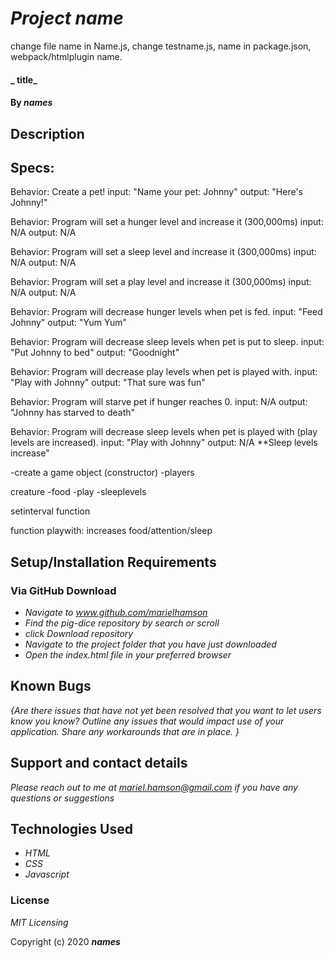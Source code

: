 # _Project name_
change file name in Name.js, change testname.js, name in package.json, webpack/htmlplugin name.
#### _ title_

#### By _**names**_

## Description


## Specs:

Behavior: Create a pet!
input: "Name your pet: Johnny"
output: "Here's Johnny!"

Behavior: Program will set a hunger level and increase it (300,000ms)
input: N/A
output: N/A

Behavior: Program will set a sleep level and increase it (300,000ms)
input: N/A
output: N/A

Behavior: Program will set a play level and increase it (300,000ms)
input: N/A
output: N/A

Behavior: Program will decrease hunger levels when pet is fed.
input: "Feed Johnny"
output: "Yum Yum"

Behavior: Program will decrease sleep levels when pet is put to sleep.
input: "Put Johnny to bed"
output: "Goodnight"

Behavior: Program will decrease play levels when pet is played with.
input: "Play with Johnny"
output: "That sure was fun"

Behavior: Program will starve pet if hunger reaches 0. 
input: N/A
output: "Johnny has starved to death"

Behavior: Program will decrease sleep levels when pet is played with (play levels are increased).
input: "Play with Johnny"
output: N/A  **Sleep levels increase"




-create a game object (constructor) -players 

creature 
-food
-play
-sleeplevels

setinterval function

function playwith: increases food/attention/sleep


## Setup/Installation Requirements 

### Via GitHub Download

* _Navigate to www.github.com/marielhamson_
* _Find the pig-dice repository by search or scroll_
* _click Download repository_
* _Navigate to the project folder that you have just downloaded_
* _Open the index.html file in your preferred browser_


## Known Bugs

_{Are there issues that have not yet been resolved that you want to let users know you know?  Outline any issues that would impact use of your application.  Share any workarounds that are in place. }_

## Support and contact details

_Please reach out to me at mariel.hamson@gmail.com if you have any questions or suggestions_

## Technologies Used

* _HTML_
* _CSS_
* _Javascript_

### License

*MIT Licensing*

Copyright (c) 2020 **_names_**